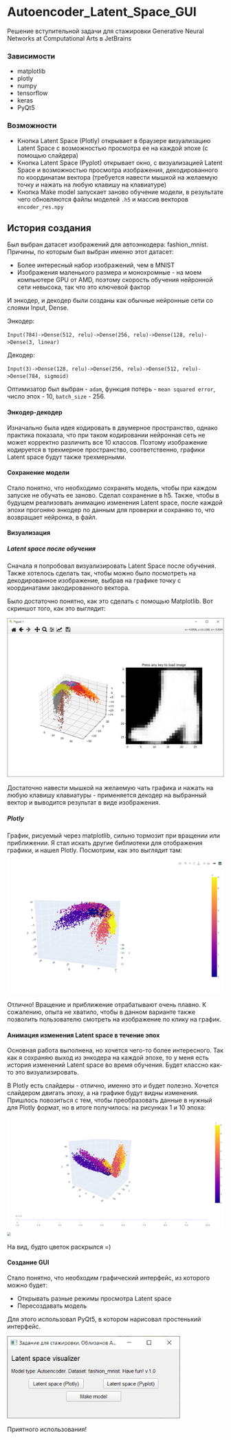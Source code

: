 # Autoencoder_Latent_Space_GUI
Решение вступительной задачи для стажировки Generative Neural Networks at Computational Arts в JetBrains

### Зависимости

* matplotlib
* plotly
* numpy
* tensorflow
* keras
* PyQt5

### Возможности

* Кнопка Latent Space (Plotly) открывает в браузере визуализацию Latent Space с возможностью просмотра ее на каждой эпохе (с помощью слайдера)
* Кнопка Latent Space (Pyplot) открывает окно, с визуализацией Latent Space и возможностью просмотра изображения, декодированного по координатам вектора (требуется навести мышкой на желаемую точку и нажать на любую клавишу на клавиатуре)
* Кнопка Make model запускает заново обучение модели, в результате чего обновляются файлы моделей `.h5` и массив векторов `encoder_res.npy`

## История создания

Был выбран датасет изображений для автоэнкодера: fashion_mnist. Причины, по которым был выбран именно этот датасет:

* Более интересный набор изображений, чем в MNIST
* Изображения маленького размера и монохромные - на моем компьютере GPU от AMD, поэтому скорость обучения нейронной сети невысока, так что это ключевой фактор

И энкодер, и декодер были созданы как обычные нейронные сети со слоями Input, Dense.

Энкодер:

`Input(784)->Dense(512, relu)->Dense(256, relu)->Dense(128, relu)->Dense(3, linear) `

Декодер:

`Input(3)->Dense(128, relu)->Dense(256, relu)->Dense(512, relu)->Dense(784, sigmoid)`

Оптимизатор был выбран - `adam`, функция потерь - `mean squared error`, число эпох - 10, `batch_size` - 256.

#### Энкодер-декодер

Изначально была идея кодировать в двумерное пространство, однако практика показала, что при таком кодировании нейронная сеть не может корректно различить все 10 классов. Поэтому изображение кодируется в трехмерное пространство, соответственно, графики Latent space будут также трехмерными.

#### Сохранение модели

Стало понятно, что необходимо сохранять модель, чтобы при каждом запуске не обучать ее заново. Сделал сохранение в h5. Также, чтобы в будущем реализовать анимацию изменения Latent space, после каждой эпохи прогоняю энкодер по данным для проверки и сохраняю то, что возвращает нейронка, в файл.

#### Визуализация

##### Latent space после обучения

Сначала я попробовал визуализировать Latent Space после обучения. Также хотелось сделать так, чтобы можно было посмотреть на декодированное изображение, выбрав на графике точку с координатами закодированного вектора. 

Было достаточно понятно, как это сделать с помощью Matplotlib. Вот скриншот того, как это выглядит:

<img src=".\images\pyplot1.png" style="zoom: 50%;" />

Достаточно навести мышкой на желаемую чать графика и нажать на любую клавишу клавиатуры - применяется декодер на выбранный вектор и выводится результат в виде изображения.

##### Plotly

График, рисуемый через matplotlib, сильно тормозит при вращении или приближении. Я стал искать другие библиотеки для отображения графики, и нашел Plotly. Посмотрим, как это выглядит там:

<img src=".\images\plotly1.png" style="zoom:50%;" />

Отлично! Вращение и приближение отрабатывают очень плавно. К сожалению, опыта не хватило, чтобы в данном варианте также позволить пользователю смотреть на изображение по клику на график.

#### Анимация изменения Latent space в течение эпох

Основная работа выполнена, но хочется чего-то более интересного. Так как я сохраняю выход из энкодера на каждой эпохе, то у меня есть история изменений Latent space во время обучения. Будет классно как-то это визуализировать.

В Plotly есть слайдеры - отлично, именно это и будет полезно. Хочется слайдером двигать эпоху, а на графике будут видны изменения. Пришлось повозиться с тем, чтобы преобразовать данные в нужный для Plotly формат, но в итоге получилось: на рисунках 1 и 10 эпоха:

<img src=".\images\plotly2.png" style="zoom:50%;" />

<img src="D:\Github\Autoencoder_Latent_Space_GUI\images\plotly3.png" style="zoom:50%;" />

На вид, будто цветок раскрылся =)

#### Создание GUI

Стало понятно, что необходим графический интерфейс, из которого можно будет:

* Открывать разные режимы просмотра Latent space
* Пересоздавать модель

Для этого использовал PyQt5, в котором нарисовал простенький интерфейс.

<img src=".\images\gui.png" style="zoom:80%;" />



Приятного использования!